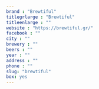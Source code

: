 ```yaml
---
brand : "Brewtiful"
titlegrlarge : "Brewtiful"
titleenlarge : ""
website : "https://brewtiful.gr/"
facebook : ""
city : ""
brewery : ""
beers : ""
year : ""
address : ""
phone : ""
slug: "brewtiful"
box: yes
---
```

